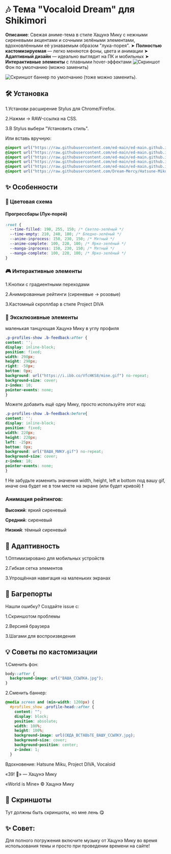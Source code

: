 # 🎶 Тема "Vocaloid Dream" для Shikimori
**Описание**: Свежая аниме-тема в стиле Хацунэ Мику с нежными сиреневыми акцентами и сочными зелёными элементами, вдохновлёнными её узнаваемым образом "лука-порея".
➤ **Полностью кастомизируемая** — легко меняются фоны, цвета и анимации
➤ **Адаптивный дизайн** — идеально выглядит на ПК и мобильных
➤ **Интерактивные элементы** с плавными hover-эффектами
![Скриншот](https://i.ibb.co/1t23c9C7/99px-ru-wallpaper-344672-vocaloid-hatsune-miku-vokaloid-hatsune-miku-v.jpg) Фон по умолчанию (можно заменить)

![Скриншот](https://i.ibb.co/wFL2bN0N/99px-ru-wallpaper-328205-vocaloid-vokaloid-hatsune-miku-hatsune-mik.jpg) баннер по умолчанию (тоже можно заменить).
## 🛠 Установка
1.Установи расширение Stylus для Chrome/Firefox.

2.Нажми → RAW-ссылка на CSS.

3.В Stylus выбери "Установить стиль".

Или вставь вручную:
```css
@import url("https://raw.githubusercontent.com/ed-main/ed-main.github.io/master/cssfiles/main_code_1.css");
@import url("https://raw.githubusercontent.com/ed-main/ed-main.github.io/master/cssfiles/main_code_2.css");
@import url("https://raw.githubusercontent.com/ed-main/ed-main.github.io/master/cssfiles/main_code_3.css");
@import url("https://raw.githubusercontent.com/ed-main/ed-main.github.io/master/cssfiles/main_code_4mob.css");
@import url("https://raw.githubusercontent.com/ed-main/ed-main.github.io/master/cssfiles/prof_form_over.css");
@import url("https://raw.githubusercontent.com/Dream-Mercy/Hatsune-Miku//main/Hatsune%20Miku.css");
```
## ✨ Особенности
### 🎨 Цветовая схема
#### Прогрессбары (Лук-порей)
```css
:root {  
  --time-filled: 190, 255, 150; /* Светло-зелёный */
  --time-empty: 210, 240, 180; /* Бледно-зелёный */
  --anime-inprocess: 150, 230, 150; /* Мятный */
  --anime-complete: 100, 220, 100; /* Ярко-зелёный */
  --manga-inprocess: 150, 230, 150; /* Мятный */
  --manga-complete: 100, 220, 100; /* Ярко-зелёный */
}
```
### 🎮 Интерактивные элементы  
1.Кнопки с градиентными переходами

2.Анимированные рейтинги (сиреневые → розовые)

3.Кастомный скроллбар в стиле Project DIVA

### 🌟 Эксклюзивные элементы
маленькая танцующая Хацунэ Мику в углу профиля
```css
.p-profiles-show .b-feedback:after {
content: '';
display: inline-block;
position: fixed;
width: 298px;
height: 298px;
right: -50px;
bottom: 0px;
background: url("https://i.ibb.co/VfcHKS8/mine.gif") no-repeat;
background-size: cover;
z-index: 10;
pointer-events: none;
}
```
Можете добавить ещё одну Мику, просто используйте этот код:
```css
.p-profiles-show .b-feedback:before{ 
content: '';
display: inline-block;
position: fixed;
width: 220px; 
height: 220px; 
left: -25px; 
bottom: 0px; 
background: url("ВАША_МИКУ.gif") no-repeat;
background-size: cover;
z-index: 10; 
pointer-events: none;
}
```
**!** Не забудьте изменить значения width, height, left и bottom под вашу gif, иначе она будет не в том месте на экране (или будет кривой) **!**
### Анимация рейтингов:
**Высокий**: яркий сиреневый

**Средний**: сиреневый

**Низкий**: тёмный сиреневый

## 📱 Адаптивность
1.Оптимизировано для мобильных устройств

2.Гибкая сетка элементов

3.Упрощённая навигация на маленьких экранах
## 🐛 Багрепорты
Нашли ошибку? Создайте issue с:

1.Скриншотом проблемы

2.Версией браузера

3.Шагами для воспроизведения
## 💡 Советы по кастомизации
1.Сменить фон: 
```css
body::after {
  background-image: url("ВАША_ССЫЛКА.jpg");
}
```
2.Сменить баннер:
```css
@media screen and (min-width: 1200px) {
  #profiles_show .profile-head::after {
    content: "";
    display: block;
    position: absolute;
    width: 100%;
    height: 100%;
    background-image: url(СЮДА_ВСТАВЬТЕ_ВАШУ_ССЫЛКУ.jpg);
    background-size: cover;
    background-position: center;
    z-index: 1;
  }
```
Вдохновение: Hatsune Miku, Project DIVA, Vocaloid

«39! 🎵» — Хацунэ Мику

«World is Mine» © Хацунэ Мику
## 📸 Скриншоты  
Тут должны быть скриншоты, но мне лень 😋
## ✨ Совет:
Для полного погружения включите музыку от Хацунэ Мику во время использования темы и просто при проведении времени на сайте!
